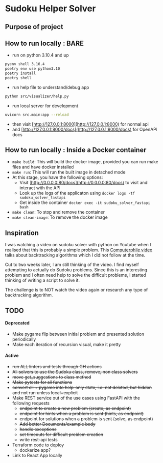 # Sudoku Helper Solver

## Purpose of project

## How to run locally : BARE

- run on python 3.10.4 and up
```bash
pyenv shell 3.10.4
poetry env use python3.10
poetry install
poetry shell
```
- run help file to understand/debug app
```bash
python src/visualizer/help.py
```
- run local server for development
```bash
uvicorn src.main:app --reload
```
- then visit [http://127.0.0.1:8000](http://127.0.0.1:8000) for normal api
- and [http://127.0.0.1:8000/docs](http://127.0.0.1:8000/docs) for OpenAPI docs

## How to run locally : Inside a Docker container

- `make build`: This will build the docker image, provided you can run make files and have docker installed
- `make run`: This will run the built image in detached mode
- At this stage, you have the following options:
  - Visit [http://0.0.0.0:80/docs](http://0.0.0.0:80/docs) to visit and interact with the API
  - Look up the logs of the applicaton using `docker logs -tf sudoku_solver_fastapi`
  - Get inside the container `docker exec -it sudoku_solver_fastapi bash`
- `make clean`: To stop and remove the container
- `make clean-image`: To remove the docker image

## Inspiration

I was watching a video on sudoku solver with python on Youtube when I realised that this is probably a simple problem. This [Computerphile video](https://www.youtube.com/watch?v=G_UYXzGuqvM) talks about backtracking algorithms which I did not follow at the time.

Cut to two weeks later, I am still thinking of the video. I find myself attempting to actually do Sudoku problems. Since this is an interesting problem and I often need help to solve the difficult problems, I started thinking of writing a script to solve it.

The challenge is to NOT watch the video again or research any type of backtracking algorithm.



## TODO

 #### Deprecated

- Make pygame flip between initial problem and presented solution periodically
- Make each iteration of recursion visual, make it pretty


#### Active

- ~~run ALL linters and tests through GH actions~~
- ~~All solvers to use the Sudoku class, remove, non class solvers~~
- ~~move get_suggestions to class method~~
- ~~Make pytests for all functions~~
- ~~convert cli + pygame into help-only state, i.e. not deleted, but hidden and not run unless local+explicit~~
- Make REST service out of the use cases using FastAPI with the following requests
  - ~~endpoint to create a new problem (create, as endpoint)~~
  - ~~endpoint for hints when a problem is sent (hints, as endpoint)~~
  - ~~endpoint for solutions when a problem is sent (solve, as endpoint)~~
  - ~~Add better Documents/example body~~
  - ~~handle exceptions~~
  - ~~set timeouts for difficult problem creation~~
  - write rest-api tests
- Terraform code to deploy
  - dockerize app?
- Link to React App locally
